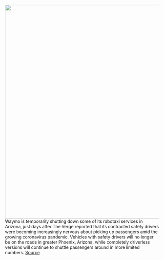 <img src='https://cdn.vox-cdn.com/thumbor/NhX3WSjdMEL3HT_XkV4Dj4FkQtY=/0x0:2040x1360/1200x800/filters:focal(857x517:1183x843)/cdn.vox-cdn.com/uploads/chorus_image/image/66514198/vpavic_181127_3122_0042.0.jpg' width='700px' /><br/>
Waymo is temporarily shutting down some of its robotaxi services in Arizona, just days after The Verge reported that its contracted safety drivers were becoming increasingly nervous about picking up passengers amid the growing coronavirus pandemic. Vehicles with safety drivers will no longer be on the roads in greater Phoenix, Arizona, while completely driverless versions will continue to shuttle passengers around in more limited numbers.
<a href='https://www.theverge.com/2020/3/17/21183855/waymo-robotaxis-contract-drivers-transdev-coronavirus-covid-19'> Source <a/>